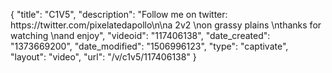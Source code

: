 {
    "title": "C1V5",
    "description": "Follow me on twitter: https:\/\/twitter.com\/pixelatedapollo\n\na 2v2 \non grassy plains \nthanks for watching \nand enjoy",
    "videoid": "117406138",
    "date_created": "1373669200",
    "date_modified": "1506996123",
    "type": "captivate",
    "layout": "video",
    "url": "\/v\/c1v5\/117406138"
}